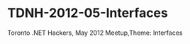 TDNH-2012-05-Interfaces
=======================

Toronto .NET Hackers, May 2012 Meetup,Theme: Interfaces